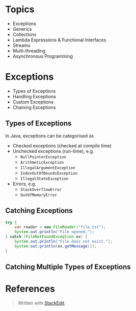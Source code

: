 
# Topics

- Exceptions
- Generics
- Collections
- Lambda Expressions & Functional Interfaces
- Streams
- Multi-threading
- Asynchronous Programming

# Exceptions


- Types of Exceptions
- Handling Exceptions
- Custom Exceptions
- Chaining Exceptions

## Types of Exceptions

In Java, exceptions can be categorised as 

- Checked exceptions (checked at compile time)
- Unchecked exceptions (run-time), e.g.
	- `NullPointerException`
	- `ArithmeticException`
	- `IllegalArgumentException`
	- `IndexOutOfBoundsException`
	- `IllegalStateException`
- Errors, e.g.
	- `StackOverflowError`
	- `OutOfMemoryError`

## Catching Exceptions

```java
try {
	var reader = new FileReader("file.txt");
	System.out.println("File opened.");
} catch (FileNotFoundException ex) {
	System.out.println("File does not exist.");
	System.out.println(ex.getMessage());
}
```

## Catching Multiple Types of Exceptions






# References



> Written with [StackEdit](https://stackedit.io/).
<!--stackedit_data:
eyJoaXN0b3J5IjpbOTQyNDA2MTYyLDQ0NDYzMzc1NywtMTkwMz
c3NTk2MywxNDUxOTc1MDg2XX0=
-->